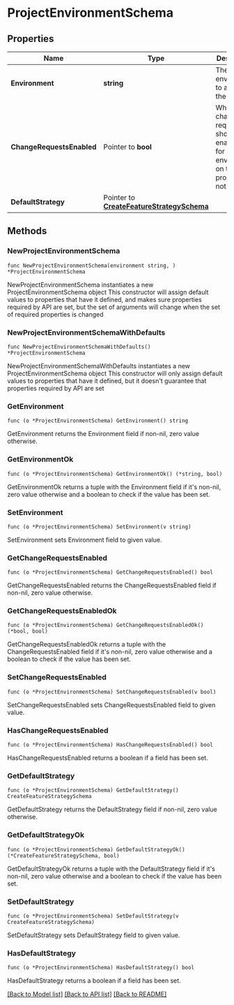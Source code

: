 # ProjectEnvironmentSchema

## Properties

Name | Type | Description | Notes
------------ | ------------- | ------------- | -------------
**Environment** | **string** | The environment to add to the project | 
**ChangeRequestsEnabled** | Pointer to **bool** | Whether change requests should be enabled or for this environment on the project or not | [optional] 
**DefaultStrategy** | Pointer to [**CreateFeatureStrategySchema**](CreateFeatureStrategySchema.md) |  | [optional] 

## Methods

### NewProjectEnvironmentSchema

`func NewProjectEnvironmentSchema(environment string, ) *ProjectEnvironmentSchema`

NewProjectEnvironmentSchema instantiates a new ProjectEnvironmentSchema object
This constructor will assign default values to properties that have it defined,
and makes sure properties required by API are set, but the set of arguments
will change when the set of required properties is changed

### NewProjectEnvironmentSchemaWithDefaults

`func NewProjectEnvironmentSchemaWithDefaults() *ProjectEnvironmentSchema`

NewProjectEnvironmentSchemaWithDefaults instantiates a new ProjectEnvironmentSchema object
This constructor will only assign default values to properties that have it defined,
but it doesn't guarantee that properties required by API are set

### GetEnvironment

`func (o *ProjectEnvironmentSchema) GetEnvironment() string`

GetEnvironment returns the Environment field if non-nil, zero value otherwise.

### GetEnvironmentOk

`func (o *ProjectEnvironmentSchema) GetEnvironmentOk() (*string, bool)`

GetEnvironmentOk returns a tuple with the Environment field if it's non-nil, zero value otherwise
and a boolean to check if the value has been set.

### SetEnvironment

`func (o *ProjectEnvironmentSchema) SetEnvironment(v string)`

SetEnvironment sets Environment field to given value.


### GetChangeRequestsEnabled

`func (o *ProjectEnvironmentSchema) GetChangeRequestsEnabled() bool`

GetChangeRequestsEnabled returns the ChangeRequestsEnabled field if non-nil, zero value otherwise.

### GetChangeRequestsEnabledOk

`func (o *ProjectEnvironmentSchema) GetChangeRequestsEnabledOk() (*bool, bool)`

GetChangeRequestsEnabledOk returns a tuple with the ChangeRequestsEnabled field if it's non-nil, zero value otherwise
and a boolean to check if the value has been set.

### SetChangeRequestsEnabled

`func (o *ProjectEnvironmentSchema) SetChangeRequestsEnabled(v bool)`

SetChangeRequestsEnabled sets ChangeRequestsEnabled field to given value.

### HasChangeRequestsEnabled

`func (o *ProjectEnvironmentSchema) HasChangeRequestsEnabled() bool`

HasChangeRequestsEnabled returns a boolean if a field has been set.

### GetDefaultStrategy

`func (o *ProjectEnvironmentSchema) GetDefaultStrategy() CreateFeatureStrategySchema`

GetDefaultStrategy returns the DefaultStrategy field if non-nil, zero value otherwise.

### GetDefaultStrategyOk

`func (o *ProjectEnvironmentSchema) GetDefaultStrategyOk() (*CreateFeatureStrategySchema, bool)`

GetDefaultStrategyOk returns a tuple with the DefaultStrategy field if it's non-nil, zero value otherwise
and a boolean to check if the value has been set.

### SetDefaultStrategy

`func (o *ProjectEnvironmentSchema) SetDefaultStrategy(v CreateFeatureStrategySchema)`

SetDefaultStrategy sets DefaultStrategy field to given value.

### HasDefaultStrategy

`func (o *ProjectEnvironmentSchema) HasDefaultStrategy() bool`

HasDefaultStrategy returns a boolean if a field has been set.


[[Back to Model list]](../README.md#documentation-for-models) [[Back to API list]](../README.md#documentation-for-api-endpoints) [[Back to README]](../README.md)


